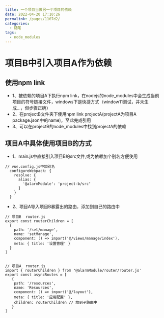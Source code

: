 ```yaml
---
title: 一个项目当做另一个项目的依赖
date: 2022-04-20 17:10:26
permalink: /pages/1107d2/
categories:
  - 随笔
tags:
  - node_modules
---
```

# 项目B中引入项目A作为依赖
## 使用npm link

* 1、被依赖的项目A下执行npm link，在nodejs的node_modules中会生成当前项目的符号链接文件，windows下是快捷方式（window11测试，并未生成...，但步骤正确）
* 2、在projectB文件夹下使用npm link projectA(projectA为项目A package.json中的name)，至此完成引用
* 3、可以在projectB的node_modules中找到projectA的依赖

## 项目A中具体使用项目B的方式
* 1、main.js中直接引入项目B的src文件,或为依赖加个别名方便使用
```
// vue.config.js中加别名
  configureWebpack: {
    resolve: {
      alias: {
        '@alarmModule': 'project-b/src'
      }
    }
  }
```
* 2、项目A导入项目B暴露出的路由，添加到自己的路由中
```
// 项目B  router.js
export const routerChildren = [
  {
    path: '/set/manage',
    name: 'setManage',
    component: () => import('@/views/manage/index'),
    meta: { title: '设置管理' }
  } 
]


// 项目A  router.js
import { routerChildren } from '@alarmModule/router/router.js'
export const asyncRoutes = [
   {
    path: '/resources',
    name: 'Resources',
    component: () => import('@/layout'),
    meta: { title: '应用配置' },
    children: routerChildren // 放到子路由中
   }
]
```
